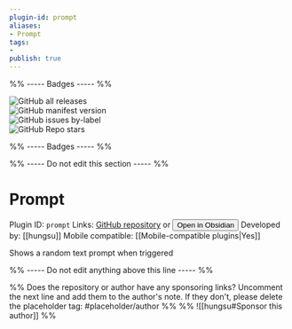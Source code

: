 ```yaml
---
plugin-id: prompt
aliases:
- Prompt
tags: 
- 
publish: true
---
```


%% ----- Badges ----- %%

![GitHub all releases](https://img.shields.io/github/downloads/hungsu/obsidian-prompt/total?color=573E7A&logo=github&style=for-the-badge)   
![GitHub manifest version](https://img.shields.io/github/manifest-json/v/hungsu/obsidian-prompt?color=573E7A&logo=github&style=for-the-badge)   
![GitHub issues by-label](https://img.shields.io/github/issues/hungsu/obsidian-prompt/help%20wanted?color=573E7A&logo=github&style=for-the-badge)   
![GitHub Repo stars](https://img.shields.io/github/stars/hungsu/obsidian-prompt?color=573E7A&logo=github&style=for-the-badge)

%% ----- Badges ----- %%

%% ----- Do not edit this section ----- %%

# Prompt

Plugin ID: `prompt`
Links: [GitHub repository](https://github.com/hungsu/obsidian-prompt) or [<button id=HH>Open in Obsidian</button>](obsidian://goto-plugin?id=prompt)
Developed by: [[hungsu]]
Mobile compatible: [[Mobile-compatible plugins|Yes]]

Shows a random text prompt when triggered

%% ----- Do not edit anything above this line ----- %% 

%% Does the repository or author have any sponsoring links? Uncomment the next line and add them to the author's note. If they don't, please delete the placeholder tag: #placeholder/author %%
%% ![[hungsu#Sponsor this author]] %%
